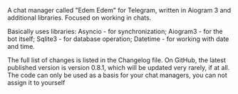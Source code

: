 A chat manager called "Edem Edem" for Telegram, written in Aiogram 3 and additional libraries. Focused on working in chats.

Basically uses libraries:
Asyncio - for synchronization;
Aiogram3 - for the bot itself;
Sqlite3 - for database operation;
Datetime - for working with date and time.

The full list of changes is listed in the Changelog file. On GitHub, the latest published version is version 0.8.1, which will be updated very rarely, if at all.
The code can only be used as a basis for your chat managers, you can not assign it to yourself
